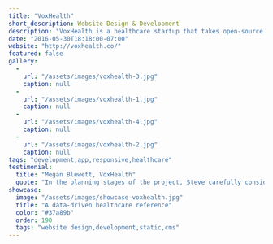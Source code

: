 ```yaml
---
title: "VoxHealth"
short_description: Website Design & Development
description: "VoxHealth is a healthcare startup that takes open-source data from the CDC, visualizes it, and combines the information with personal stories of people living with different healthcare conditions. I designed and developed a responsive marketing site and web application based on their existing PHP framework."
date: "2016-05-30T18:18:00-07:00"
website: "http://voxhealth.co/"
featured: false
gallery:
  -
    url: "/assets/images/voxhealth-3.jpg"
    caption: null
  -
    url: "/assets/images/voxhealth-1.jpg"
    caption: null
  -
    url: "/assets/images/voxhealth-4.jpg"
    caption: null
  -
    url: "/assets/images/voxhealth-2.jpg"
    caption: null
tags: "development,app,responsive,healthcare"
testimonial:
  title: "Megan Blewett, VoxHealth"
  quote: "In the planning stages of the project, Steve carefully considered our design criteria and provided helpful and honest feedback. He then implemented our changes in a short period of time. Now we regularly receive compliments on the site’s design."
showcase:
  image: "/assets/images/showcase-voxhealth.jpg"
  title: "A data-driven healthcare reference"
  color: "#37a89b"
  order: 190
  tags: "website design,development,static,cms"
---
```


